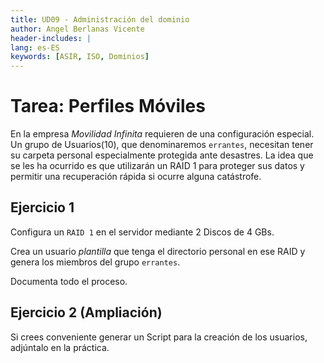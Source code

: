 ```yaml
---
title: UD09 - Administración del dominio
author: Angel Berlanas Vicente
header-includes: |
lang: es-ES
keywords: [ASIR, ISO, Dominios]
---
```


# Tarea: Perfiles Móviles

En la empresa _Movilidad Infinita_ requieren de una configuración especial. Un grupo de Usuarios(10), que denominaremos `errantes`, necesitan tener su carpeta personal especialmente protegida ante desastres. La idea que se les ha ocurrido es que utilizarán un RAID 1 para proteger sus datos y permitir una recuperación rápida si ocurre alguna catástrofe.

## Ejercicio 1

Configura un `RAID 1` en el servidor mediante 2 Discos de 4 GBs.

Crea un usuario _plantilla_ que tenga el directorio personal en ese RAID y genera los miembros del grupo `errantes`.

Documenta todo el proceso.

## Ejercicio 2 (Ampliación)

Si crees conveniente generar un Script para la creación de los usuarios, adjúntalo en la práctica.